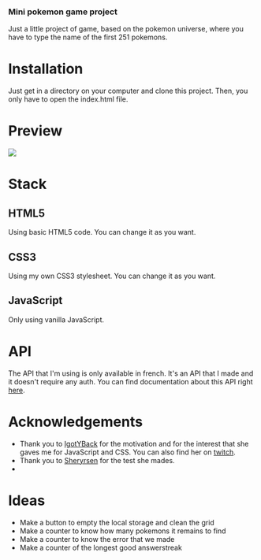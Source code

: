 ### Mini pokemon game project
Just a little project of game, based on the pokemon universe, where you have to type the name of the first 251 pokemons.

# Installation
Just get in a directory on your computer and clone this project. Then, you only have to open the index.html file.

# Preview
![](https://i.ibb.co/ng4qBb0/preview.jpg)

# Stack
## HTML5
Using basic HTML5 code. You can change it as you want.
## CSS3
Using my own CSS3 stylesheet. You can change it as you want.
## JavaScript
Only using vanilla JavaScript.

# API
The API that I'm using is only available in french. It's an API that I made and it doesn't require any auth. You can find documentation about this API right [here](https://pokemon-api.spychest.fr/api/doc).

# Acknowledgements
- Thank you to [IgotYBack](https://github.com/IGotYBack) for the motivation and for the interest that she gaves me for JavaScript and CSS. You can also find her on [twitch](https://www.twitch.tv/igotyb).
- Thank you to [Sheryrsen](https://www.twitch.tv/sheryrsen) for the test she mades.
- 
# Ideas
- Make a button to empty the local storage and clean the grid
- Make a counter to know how many pokemons it remains to find
- Make a counter to know the error that we made
- Make a counter of the longest good answerstreak
